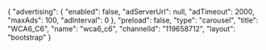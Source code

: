 {
    "advertising": {
        "enabled": false,
        "adServerUrl": null,
        "adTimeout": 2000,
        "maxAds": 100,
        "adInterval": 0
    },
    "preload": false,
    "type": "carousel",
    "title": "WCA6_C6",
    "name": "wca6_c6",
    "channelId": "119658712",
    "layout": "bootstrap"
}